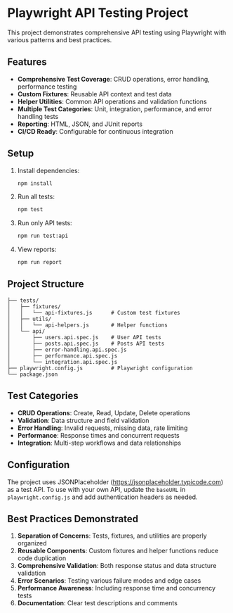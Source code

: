 # Playwright API Testing Project

This project demonstrates comprehensive API testing using Playwright with various patterns and best practices.

## Features

- **Comprehensive Test Coverage**: CRUD operations, error handling, performance testing
- **Custom Fixtures**: Reusable API context and test data
- **Helper Utilities**: Common API operations and validation functions
- **Multiple Test Categories**: Unit, integration, performance, and error handling tests
- **Reporting**: HTML, JSON, and JUnit reports
- **CI/CD Ready**: Configurable for continuous integration

## Setup

1. Install dependencies:
   ```bash
   npm install
   ```

2. Run all tests:
   ```bash
   npm test
   ```

3. Run only API tests:
   ```bash
   npm run test:api
   ```

4. View reports:
   ```bash
   npm run report
   ```

## Project Structure

```
├── tests/
│   ├── fixtures/
│   │   └── api-fixtures.js      # Custom test fixtures
│   ├── utils/
│   │   └── api-helpers.js       # Helper functions
│   └── api/
│       ├── users.api.spec.js    # User API tests
│       ├── posts.api.spec.js    # Posts API tests
│       ├── error-handling.api.spec.js
│       ├── performance.api.spec.js
│       └── integration.api.spec.js
├── playwright.config.js         # Playwright configuration
└── package.json
```

## Test Categories

- **CRUD Operations**: Create, Read, Update, Delete operations
- **Validation**: Data structure and field validation
- **Error Handling**: Invalid requests, missing data, rate limiting
- **Performance**: Response times and concurrent requests
- **Integration**: Multi-step workflows and data relationships

## Configuration

The project uses JSONPlaceholder (https://jsonplaceholder.typicode.com) as a test API.
To use with your own API, update the `baseURL` in `playwright.config.js` and add authentication headers as needed.

## Best Practices Demonstrated

1. **Separation of Concerns**: Tests, fixtures, and utilities are properly organized
2. **Reusable Components**: Custom fixtures and helper functions reduce code duplication
3. **Comprehensive Validation**: Both response status and data structure validation
4. **Error Scenarios**: Testing various failure modes and edge cases
5. **Performance Awareness**: Including response time and concurrency tests
6. **Documentation**: Clear test descriptions and comments